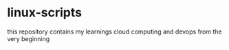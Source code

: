# linux-scripts
this repository contains my learnings cloud computing and devops from the very beginning 
